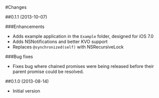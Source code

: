 #Changes

##0.1.1 (2013-10-07)

###Enhancements

* Adds example application in the `Example` folder, designed for iOS 7.0
* Adds NSNotifications and better KVO support
* Replaces `@synchronized(self)` with NSRecursiveLock

###Bug fixes

* Fixes bug where chained promises were being released before their parent promise could be resolved.

##0.1.0 (2013-08-14)

* Initial version